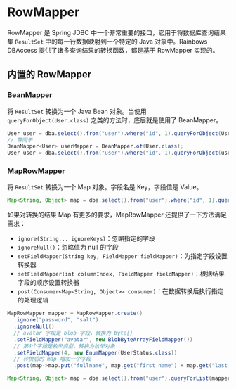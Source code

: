 # RowMapper

RowMapper 是 Spring JDBC 中一个非常重要的接口，它用于将数据库查询结果集 `ResultSet` 中的每一行数据映射到一个特定的 Java 对象中。Rainbows DBAccess 提供了诸多查询结果的转换函数，都是基于 RowMapper 实现的。

## 内置的 RowMapper

### BeanMapper

将 `ResultSet` 转换为一个 Java Bean 对象。当使用 `queryForObject(User.class)` 之类的方法时，底层就是使用了 BeanMapper。

```java
User user = dba.select().from("user").where("id", 1).queryForObject(User.class);
// 等同于
BeanMapper<User> userMapper = BeanMapper.of(User.class);
User user = dba.select().from("user").where("id", 1).queryForObject(userMapper);
```

### MapRowMapper

将 `ResultSet` 转换为一个 Map 对象。字段名是 Key，字段值是 Value。

```java
Map<String, Object> map = dba.select().from("user").where("id", 1).queryForMap();
```

如果对转换的结果 Map 有更多的要求，MapRowMapper 还提供了一下方法满足需求：

- `ignore(String... ignoreKeys)`：忽略指定的字段
- `ignoreNull()`：忽略值为 null 的字段
- `setFieldMapper(String key, FieldMapper fieldMapper)`：为指定字段设置转换器
- `setFieldMapper(int columnIndex, FieldMapper fieldMapper)`：根据结果字段的顺序设置转换器
- `post(Consumer<Map<String, Object>> consumer)`：在数据转换后执行指定的处理逻辑

```java
MapRowMapper mapper = MapRowMapper.create()
  .ignore("password", "salt")
  .ignoreNull()
  // avatar 字段是 blob 字段，转换为 byte[]
  .setFieldMapper("avatar", new BlobByteArrayFieldMapper())
  // 第4个字段是枚举类型，转换为枚举对象
  .setFieldMapper(4, new EnumMapper(UserStatus.class))
  // 转换后的 map 增加一个字段
  .post(map->map.put("fullname", map.get("first name") + map.get("last name")));

Map<String, Object> map = dba.select().from("user").queryForList(mapper);
```
